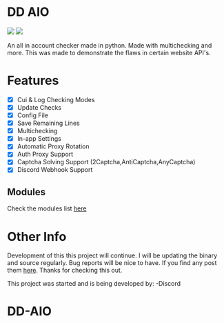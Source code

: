 # DD AIO 

<html>
<a href=https://python.org><img src=https://img.shields.io/badge/download_python%20-8A2BE2=for-the-badge&logo=python&logoColor=white></a>
<a href=https://discord.gg/JknZsvd8W4><img src=https://img.shields.io/badge/Discord%20Server-8A2BE2=for-the-badge&logo=discord&logoColor=white></a>
</html>


An all in account checker made in python. Made with multichecking and more. This was made to demonstrate the flaws in certain website API's.



# Features
- [x] Cui & Log Checking Modes
- [x] Update Checks
- [x] Config File
- [x] Save Remaining Lines
- [x] Multichecking
- [x] In-app Settings
- [x] Automatic Proxy Rotation
- [x] Auth Proxy Support
- [x] Captcha Solving Support (2Captcha,AntiCaptcha,AnyCaptcha)
- [x] Discord Webhook Support

## Modules
Check the modules list [here](https://github.com/ddashedd/DD-AIO/blob/main/README.md)

# Other Info
Development of this this project will continue. I will be updating the binary and source regularly. Bug reports will be nice to have. If you find any post them [here](https://github.com/ddashedd/DD-AIO/issues/new). Thanks for checking this out. 

This project was started and is being developed by:
-Discord 
# DD-AIO

